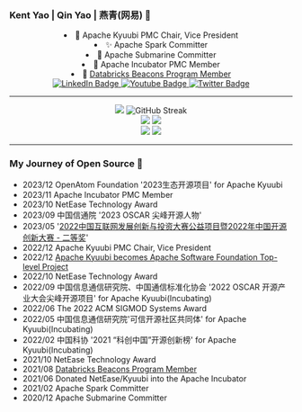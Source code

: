 ### Kent Yao | Qin Yao | 燕青(网易) 👋

<!--
**yaooqinn/yaooqinn** is a ✨ _special_ ✨ repository because its `README.md` (this file) appears on your GitHub profile.

Here are some ideas to get you started:

- 🔭 I’m currently working on ...
- 🌱 I’m currently learning ...
- 👯 I’m looking to collaborate on ...
- 🤔 I’m looking for help with ...
- 💬 Ask me about ...
- 📫 How to reach me: ...
- 😄 Pronouns: ...
- ⚡ Fun fact: ...
-->

<div align="center">
  <div>
    <li>🦊 Apache Kyuubi PMC Chair, Vice President</li>
    <li>✨ Apache Spark Committer</li>
    <li>🚢 Apache Submarine Committer</li>
    <li>🍼 Apache Incubator PMC Member</li>
    <li>🧱 <a href="https://databricks.com/discover/beacons/kent-yao">Databricks Beacons Program Member</a></li>
  </div>
</div>

<div id="badges" align="center">
  <a href="https://www.linkedin.com/in/kent-yao/">
    <img src="https://img.shields.io/badge/LinkedIn-blue?style=for-the-badge&logo=linkedin&logoColor=white" alt="LinkedIn Badge"/>
  </a>
  <a href="https://www.youtube.com/channel/UCJB4x5YuERIWS4U0i82A4XQ">
    <img src="https://img.shields.io/badge/YouTube-red?style=for-the-badge&logo=youtube&logoColor=white" alt="Youtube Badge"/>
  </a>
  <a href="https://twitter.com/kent_zju">
    <img src="https://img.shields.io/badge/Twitter-blue?style=for-the-badge&logo=twitter&logoColor=white" alt="Twitter Badge"/>
  </a>
</div>

---

<div id="github_stats" align="center">
  <div>
    <a><img src="http://github-profile-summary-cards.vercel.app/api/cards/profile-details?username=yaooqinn&theme=github" /></a>
    <a><img src="https://streak-stats.demolab.com?user=yaooqinn&theme=github-light&mode=weekly" alt="GitHub Streak" /></a>
  </div>
  
  <div>
    <a><img src="http://github-profile-summary-cards.vercel.app/api/cards/repos-per-language?username=yaooqinn&theme=github" /></a>
    <a><img src="http://github-profile-summary-cards.vercel.app/api/cards/most-commit-language?username=yaooqinn&theme=github" /></a>
  </div>
  
  <div>
    <a><img src="http://github-profile-summary-cards.vercel.app/api/cards/stats?username=yaooqinn&theme=github" /></a>
    <a><img src="http://github-profile-summary-cards.vercel.app/api/cards/productive-time?username=yaooqinn&theme=github&utcOffset=8" /></a>
  </div>
</div>

---

### My Journey of Open Source  👋

- 2023/12 OpenAtom Foundation '2023生态开源项目' for Apache Kyuubi
- 2023/11 Apache Incubator PMC Member
- 2023/10 NetEase Technology Award
- 2023/09 中国信通院 '2023 OSCAR 尖峰开源人物'
- 2023/05 '[2022中国互联网发展创新与投资大赛公益项目暨2022年中国开源创新大赛 - 二等奖](http://bjos.oschina.net/juesaihuojiaingddanzhengshif-n121.html)'
- 2022/12 Apache Kyuubi PMC Chair, Vice President
- 2022/12 [Apache Kyuubi becomes Apache Software Foundation Top-level Project](https://news.apache.org/foundation/entry/apache-kyuubi-becomes-top-level-project)
- 2022/10 NetEase Technology Award
- 2022/09 中国信息通信研究院、中国通信标准化协会 '2022 OSCAR 开源产业大会尖峰开源项目' for Apache Kyuubi(Incubating)
- 2022/06 The 2022 ACM SIGMOD Systems Award
- 2022/05 中国信息通信研究院'可信开源社区共同体' for Apache Kyuubi(Incubating)
- 2022/02 中国科协 '2021 “科创中国”开源创新榜' for Apache Kyuubi(Incubating)
- 2021/10 NetEase Technology Award
- 2021/08 [Databricks Beacons Program Member](https://www.databricks.com/discover/beacons)
- 2021/06 Donated NetEase/Kyuubi into the Apache Incubator
- 2021/02 Apache Spark Committer
- 2020/12 Apache Submarine Committer
